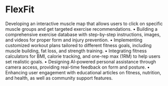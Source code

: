 # FlexFit
Developing an interactive muscle map that allows users to click on specific muscle groups and get targeted
exercise recommendations.
• Building a comprehensive exercise database with step-by-step instructions, images, and videos for proper
form and injury prevention.
• Implementing customized workout plans tailored to different fitness goals, including muscle building, fat
loss, and strength training.
• Integrating fitness calculators for BMI, calorie tracking, and one-rep max (1RM) to help users set realistic
goals.
• Designing AI-powered personal assistance through camera access, providing real-time feedback on form
and posture.
• Enhancing user engagement with educational articles on fitness, nutrition, and health, as well as community
support features.

